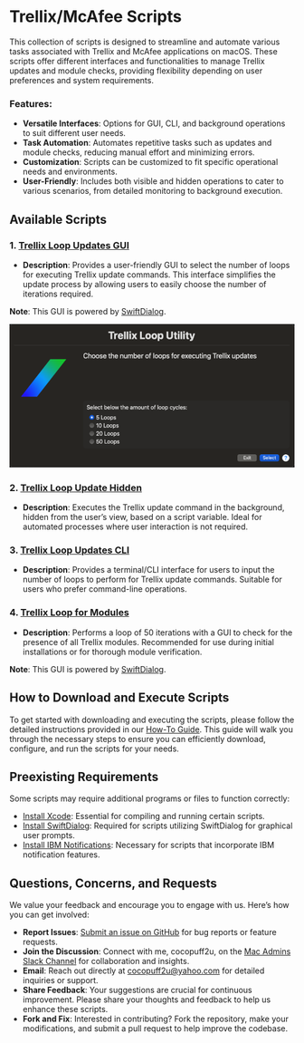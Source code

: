# Trellix/McAfee Scripts

This collection of scripts is designed to streamline and automate various tasks associated with Trellix and McAfee applications on macOS. These scripts offer different interfaces and functionalities to manage Trellix updates and module checks, providing flexibility depending on user preferences and system requirements.

### Features:
- **Versatile Interfaces**: Options for GUI, CLI, and background operations to suit different user needs.
- **Task Automation**: Automates repetitive tasks such as updates and module checks, reducing manual effort and minimizing errors.
- **Customization**: Scripts can be customized to fit specific operational needs and environments.
- **User-Friendly**: Includes both visible and hidden operations to cater to various scenarios, from detailed monitoring to background execution.

## Available Scripts

### 1. [Trellix Loop Updates GUI](https://github.com/cocopuff2u/MacOS_Admin_Scripts/blob/212573f1b6fb12bddf06c3f0e603e6858c5381b5/Application_Specific_Scripts/Trellix_Mcafee_Scripts/Trellix_Loop_Updates_GUI.sh)
- **Description**: Provides a user-friendly GUI to select the number of loops for executing Trellix update commands. This interface simplifies the update process by allowing users to easily choose the number of iterations required.

**Note**: This GUI is powered by [SwiftDialog](https://github.com/swiftDialog/swiftDialog).

  ![Trellix Loop Image](https://github.com/cocopuff2u/MacOS_Admin_Scripts/blob/212573f1b6fb12bddf06c3f0e603e6858c5381b5/Application_Specific_Scripts/Trellix_Mcafee_Scripts/images/Trellix_Loop_Image.png)

### 2. [Trellix Loop Update Hidden](https://github.com/cocopuff2u/MacOS_Admin_Scripts/blob/b5e90c2f80ac5093ac29d013c8c468a82ddcd1e0/Application_Specific_Scripts/Trellix_Mcafee_Scripts/Trellix_Loop_Updates_Hidden.sh)
- **Description**: Executes the Trellix update command in the background, hidden from the user’s view, based on a script variable. Ideal for automated processes where user interaction is not required.

### 3. [Trellix Loop Updates CLI](https://github.com/cocopuff2u/MacOS_Admin_Scripts/blob/959c4caa99c51312ec9ba9fb59a53bc64a777765/Application_Specific_Scripts/Trellix_Mcafee_Scripts/Trellix_Loop_Updates_User_cli.sh)
- **Description**: Provides a terminal/CLI interface for users to input the number of loops to perform for Trellix update commands. Suitable for users who prefer command-line operations.

### 4. [Trellix Loop for Modules](https://github.com/cocopuff2u/MacOS_Admin_Scripts/blob/959c4caa99c51312ec9ba9fb59a53bc64a777765/Application_Specific_Scripts/Trellix_Mcafee_Scripts/Trellix_Loop_For_Modules.sh)
- **Description**: Performs a loop of 50 iterations with a GUI to check for the presence of all Trellix modules. Recommended for use during initial installations or for thorough module verification.

**Note**: This GUI is powered by [SwiftDialog](https://github.com/swiftDialog/swiftDialog).

## How to Download and Execute Scripts

To get started with downloading and executing the scripts, please follow the detailed instructions provided in our [How-To Guide](https://github.com/cocopuff2u/MacOS_Admin_Scripts/blob/7f996a69700d749398ec9a1f84aadd26fd855569/How_To_Guide/README.md). This guide will walk you through the necessary steps to ensure you can efficiently download, configure, and run the scripts for your needs.

## Preexisting Requirements

Some scripts may require additional programs or files to function correctly:

- [Install Xcode](https://developer.apple.com/documentation/safari-developer-tools/installing-xcode-and-simulators): Essential for compiling and running certain scripts.
- [Install SwiftDialog](https://github.com/swiftDialog/swiftDialog): Required for scripts utilizing SwiftDialog for graphical user prompts.
- [Install IBM Notifications](https://github.com/IBM/mac-ibm-notifications): Necessary for scripts that incorporate IBM notification features.

## Questions, Concerns, and Requests

We value your feedback and encourage you to engage with us. Here’s how you can get involved:

- **Report Issues**: [Submit an issue on GitHub](https://github.com/cocopuff2u/MacOS_Admin_Scripts/issues) for bug reports or feature requests.
- **Join the Discussion**: Connect with me, cocopuff2u, on the [Mac Admins Slack Channel](https://join.slack.com/t/macadmins/shared_invite/zt-2o5811yhx-q5MNLrFG1VoHRusXLgZwsw) for collaboration and insights.
- **Email**: Reach out directly at [cocopuff2u@yahoo.com](mailto:cocopuff2u@yahoo.com) for detailed inquiries or support.
- **Share Feedback**: Your suggestions are crucial for continuous improvement. Please share your thoughts and feedback to help us enhance these scripts.
- **Fork and Fix**: Interested in contributing? Fork the repository, make your modifications, and submit a pull request to help improve the codebase.
